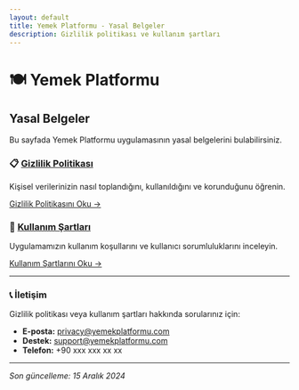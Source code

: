 ```yaml
---
layout: default
title: Yemek Platformu - Yasal Belgeler
description: Gizlilik politikası ve kullanım şartları
---
```


# 🍽️ Yemek Platformu

## Yasal Belgeler

Bu sayfada Yemek Platformu uygulamasının yasal belgelerini bulabilirsiniz.

### 📋 [Gizlilik Politikası](privacy-policy.html)

Kişisel verilerinizin nasıl toplandığını, kullanıldığını ve korunduğunu öğrenin.

[Gizlilik Politikasını Oku →](privacy-policy.html)

### 📄 [Kullanım Şartları](terms-of-service.html)

Uygulamamızın kullanım koşullarını ve kullanıcı sorumluluklarını inceleyin.

[Kullanım Şartlarını Oku →](terms-of-service.html)

---

### 📞 İletişim

Gizlilik politikası veya kullanım şartları hakkında sorularınız için:

- **E-posta:** privacy@yemekplatformu.com
- **Destek:** support@yemekplatformu.com
- **Telefon:** +90 xxx xxx xx xx

---

*Son güncelleme: 15 Aralık 2024* 